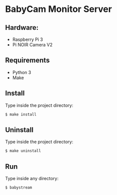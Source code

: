 # BabyCam Monitor Server

## Hardware:
- Raspberry Pi 3
- Pi NOIR Camera V2

## Requirements
- Python 3
- Make

## Install
Type inside the project directory:
```bash
$ make install
```
## Uninstall
Type inside the project directory:
```bash
$ make uninstall
```
## Run
Type inside any directory:
```bash
$ babystream
```
